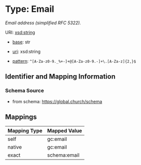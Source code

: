 # Type: Email 




_Email address (simplified RFC 5322)._



URI: [xsd:string](http://www.w3.org/2001/XMLSchema#string)

* [base](https://w3id.org/linkml/base): str

* [uri](https://w3id.org/linkml/uri): xsd:string



* [pattern](https://w3id.org/linkml/pattern): `^[A-Za-z0-9._%+-]+@[A-Za-z0-9.-]+\.[A-Za-z]{2,}$`






## Identifier and Mapping Information







### Schema Source


* from schema: https://global.church/schema




## Mappings

| Mapping Type | Mapped Value |
| ---  | ---  |
| self | gc:email |
| native | gc:email |
| exact | schema:email |



